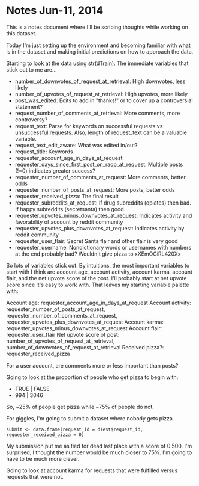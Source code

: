 Notes Jun-11, 2014
========================================================

This is a notes document where I'll be scribing thoughts while working on this dataset.

Today I'm just setting up the environment and becoming familiar with what is in the dataset and making initial predictions on how to approach the data.

Starting to look at the data using str(dTrain). The immediate variables that stick out to me are...

* number_of_downvotes_of_request_at_retrieval: High downvotes, less likely
* number_of_upvotes_of_request_at_retrieval: High upvotes, more likely
* post_was_edited: Edits to add in "thanks!" or to cover up a controversial statement?
* request_number_of_comments_at_retrieval: More comments, more controversy?
* request_text: Parse for keywords on successful requests vs unsuccessful requests. Also, length of request_text can be a valuable variable.
* request_text_edit_aware: What was edited in/out?
* request_title: Keywords
* requester_account_age_in_days_at_request
* requester_days_since_first_post_on_raop_at_request: Multiple posts (!=0) indicates greater success?
* requester_number_of_comments_at_request: More comments, better odds
* requester_number_of_posts_at_request: More posts, better odds
* requester_received_pizza: The final result
* requester_subreddits_at_request: If drug subreddits (opiates) then bad. If happy subreddits (secretsanta) then good.
* requester_upvotes_minus_downvotes_at_request: Indicates activity and favorability of account by reddit community
* requester_upvotes_plus_downvotes_at_request: Indicates activity by reddit community
* requester_user_flair: Secret Santa flair and other flair is very good
* requester_username: Nondictionary words or usernames with numbers at the end probably bad? Wouldn't give pizza to xXEmOGiRL420Xx

So lots of variables stick out. By intuitions, the most important variables to start with I think are account age, account activity, account karma, account flair, and the net upvote score of the post. I'll probably start at net upvote score since it's easy to work with. That leaves my starting variable palette with:

Account age: requester_account_age_in_days_at_request
Account activity: requester_number_of_posts_at_request, requester_number_of_comments_at_request, requester_upvotes_plus_downvotes_at_request 
Account karma: requester_upvotes_minus_downvotes_at_request
Account flair: requester_user_flair
Net upvote score of post: number_of_upvotes_of_request_at_retrieval, number_of_downvotes_of_request_at_retrieval
Received pizza?: requester_received_pizza 

For a user account, are comments more or less important than posts?

Going to look at the proportion of people who get pizza to begin with.

- TRUE | FALSE
- 994 | 3046

So, ~25% of people get pizza while ~75% of people do not.

For giggles, I'm going to submit a dataset where nobody gets pizza.

```{r}
submit <- data.frame(request_id = dTest$request_id, requester_received_pizza = 0)
```

My submission put me as tied for dead last place with a score of 0.500. I'm surprised, I thought the number would be much closer to 75%. I'm going to have to be much more clever.

Going to look at account karma for requests that were fulfilled versus requests that were not.
